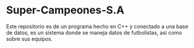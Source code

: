 # Super-Campeones-S.A
Este repositorio es de un programa hecho en C++ y conectado a una base de datos, es un sistema donde se maneja datos de futbolistas, así como sobre sus equipos.
